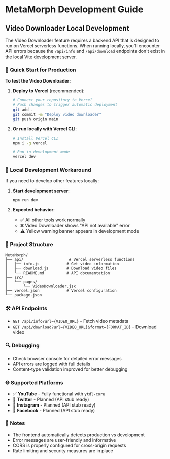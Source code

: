 # MetaMorph Development Guide

## Video Downloader Local Development

The Video Downloader feature requires a backend API that is designed to run on Vercel serverless functions. When running locally, you'll encounter API errors because the `/api/info` and `/api/download` endpoints don't exist in the local Vite development server.

### 🚀 Quick Start for Production

**To test the Video Downloader:**

1. **Deploy to Vercel** (recommended):
   ```bash
   # Connect your repository to Vercel
   # Push changes to trigger automatic deployment
   git add .
   git commit -m "Deploy video downloader"
   git push origin main
   ```

2. **Or run locally with Vercel CLI**:
   ```bash
   # Install Vercel CLI
   npm i -g vercel

   # Run in development mode
   vercel dev
   ```

### 🔧 Local Development Workaround

If you need to develop other features locally:

1. **Start development server**:
   ```bash
   npm run dev
   ```

2. **Expected behavior**:
   - ✅ All other tools work normally
   - ❌ Video Downloader shows "API not available" error
   - ⚠️ Yellow warning banner appears in development mode

### 📁 Project Structure

```
MetaMorph/
├── api/                    # Vercel serverless functions
│   ├── info.js            # Get video information
│   ├── download.js        # Download video files
│   └── README.md          # API documentation
├── src/
│   └── pages/
│       └── VideoDownloader.jsx
├── vercel.json            # Vercel configuration
└── package.json
```

### 🛠 API Endpoints

- `GET /api/info?url={VIDEO_URL}` - Fetch video metadata
- `GET /api/download?url={VIDEO_URL}&format={FORMAT_ID}` - Download video

### 🔍 Debugging

- Check browser console for detailed error messages
- API errors are logged with full details
- Content-type validation improved for better debugging

### 🌐 Supported Platforms

- ✅ **YouTube** - Fully functional with `ytdl-core`
- 🚧 **Twitter** - Planned (API stub ready)
- 🚧 **Instagram** - Planned (API stub ready)  
- 🚧 **Facebook** - Planned (API stub ready)

### 📝 Notes

- The frontend automatically detects production vs development
- Error messages are user-friendly and informative
- CORS is properly configured for cross-origin requests
- Rate limiting and security measures are in place